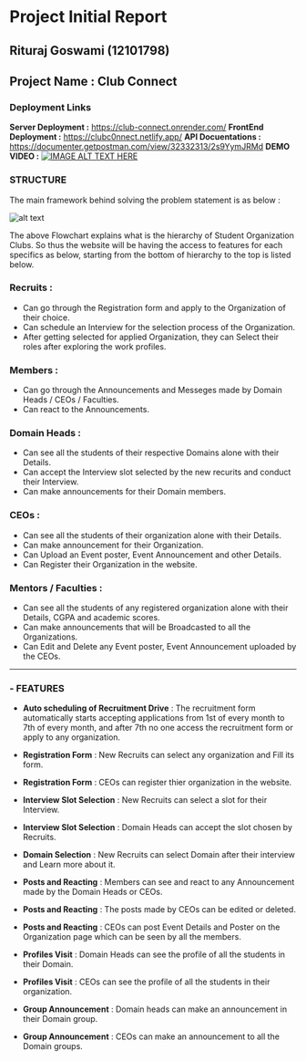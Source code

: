 # Project Initial Report

## Rituraj Goswami (12101798)

## Project Name : Club Connect

### Deployment Links
**Server Deployment :** https://club-connect.onrender.com/
**FrontEnd Deployment :** https://clubc0nnect.netlify.app/
**API Docuentations :** https://documenter.getpostman.com/view/32332313/2s9YymJRMd
**DEMO VIDEO :** [![IMAGE ALT TEXT HERE](https://img.youtube.com/vi/D1F5uiEsqqQ/0.jpg)](https://www.youtube.com/watch?v=D1F5uiEsqqQ)

### STRUCTURE
The main framework behind solving the problem statement is as below : 

![alt text](https://github.com/Xta1neR/mern_bootcamp_2024/blob/main/02.Capstone_Project_Details/Rituraj_ClubConnect/readme%20assets/Strategy%20and%20planning.png)

The above Flowchart explains what is the hierarchy of Student Organization Clubs. So thus the website will be having the access to features for each specifics as below, starting from the bottom of hierarchy to the top is listed below. 


### Recruits : 
- Can go through the Registration form and apply to the Organization of their choice. 
- Can schedule an Interview for the selection process of the Organization. 
- After getting selected for applied Organization, they can Select their roles after exploring the work profiles. 

### Members : 
- Can go through the Announcements and Messeges made by Domain Heads / CEOs / Faculties. 
- Can react to the Announcements. 

### Domain Heads : 
- Can see all the students of their respective Domains alone with their Details. 
- Can accept the Interview slot selected by the new recurits and conduct their Interview. 
- Can make announcements for their Domain members. 

### CEOs : 
- Can see all the students of their organization alone with their Details.
- Can make announcement for their Organization. 
- Can Upload an Event poster, Event Announcement and other Details. 
- Can Register their Organization in the website.

### Mentors / Faculties : 
- Can see all the students of any registered organization alone with their Details, CGPA and academic scores.
- Can make announcements that will be Broadcasted to all the Organizations. 
- Can Edit and Delete any Event poster, Event Announcement uploaded by the CEOs.

<hr>

### - FEATURES

- **Auto scheduling of Recruitment Drive** : The recruitment form automatically starts accepting applications from 1st of every month to 7th of every month, and after 7th no one access the recruitment form or apply to any organization.

- **Registration Form** : New Recruits can select any organization and Fill its form.
- **Registration Form** : CEOs can register thier organization in the website.

- **Interview Slot Selection** : New Recruits can select a slot for their Interview.
- **Interview Slot Selection** : Domain Heads can accept the slot chosen by Recruits.

- **Domain Selection** : New Recruits can select Domain after their interview and Learn more about it.

- **Posts and Reacting** : Members can see and react to any Announcement made by the Domain Heads or CEOs.
- **Posts and Reacting** : The posts made by CEOs can be edited or deleted.
- **Posts and Reacting** : CEOs can post Event Details and Poster on the Organization page which can be seen by all the members.

- **Profiles Visit** : Domain Heads can see the profile of all the students in their Domain.
- **Profiles Visit** : CEOs can see the profile of all the students in their organization.

- **Group Announcement** : Domain heads can make an announcement in their Domain group.
- **Group Announcement** : CEOs can make an announcement to all the Domain groups.


